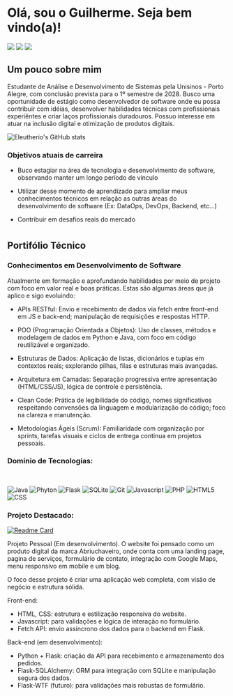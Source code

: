 # Olá, sou o Guilherme. Seja bem vindo(a)!

<div> 
  <a href="https://instagram.com/httpsdoisponto" target="_blank"><img src="https://img.shields.io/badge/-Instagram-%23E4405F?style=for-the-badge&logo=instagram&logoColor=white" target="_blank"></a>
  <a href = "mailto:eleutherio.profissional@gmail.com"><img src="https://img.shields.io/badge/-Gmail-%23333?style=for-the-badge&logo=gmail&logoColor=red" target="_blank"></a>
  <a href="https://www.linkedin.com/in/eleutherio" target="_blank"><img src="https://img.shields.io/badge/-LinkedIn-%230077B5?style=for-the-badge&logo=linkedin&logoColor=white" target="_blank"></a> 

## Um pouco sobre mim

Estudante de Análise e Desenvolvimento de Sistemas pela Unisinos - Porto Alegre, com conclusão prevista para o 1º semestre de 2028. Busco uma oportunidade de estágio como desenvolvedor de software onde eu possa contribuir com idéias, desenvolver habilidades técnicas com profissionais experiêntes e criar laços profissionais duradouros. Possuo interesse em atuar na inclusão digital e otimização de produtos digitais.

 ![Eleutherio's GitHub stats](https://github-readme-stats.vercel.app/api?username=Eleutherio&show_icons=true&theme=slateorange&hide_title=true&hide_rank=true )

  ### Objetivos atuais de carreira
- Buco estagiar na área de tecnologia e desenvolvimento de software, observando manter um longo
período de vínculo

- Utilizar desse momento de aprendizado para ampliar meus conhecimentos técnicos em relação as outras áreas
do desenvolvimento de software (Ex: DataOps, DevOps, Backend, etc...)

- Contribuir em desafios reais do mercado
#

## Portifólio Técnico

### Conhecimentos em Desenvolvimento de Software

Atualmente em formação e aprofundando habilidades por meio de projeto com foco em valor real e boas práticas. Estas são algumas áreas que já aplico e sigo evoluindo:

  - APIs RESTful: Envio e recebimento de dados via fetch entre front-end em JS e back-end; manipulação de requisições e respostas HTTP.

  - POO (Programação Orientada a Objetos): Uso de classes, métodos e modelagem de dados em Python e Java, com foco em código reutilizável e organizado.

  - Estruturas de Dados: Aplicação de listas, dicionários e tuplas em contextos reais; explorando pilhas, filas e estruturas mais avançadas.

  - Arquitetura em Camadas: Separação progressiva entre apresentação (HTML/CSS/JS), lógica de controle e persistência.

  - Clean Code: Prática de legibilidade do código, nomes significativos respeitando convensões da linguagem e modularização do código; foco na clareza e manutenção.

  - Metodologias Ágeis (Scrum): Familiaridade com organização por sprints, tarefas visuais e ciclos de entrega contínua em projetos pessoais.

### Domínio de Tecnologias:
<div style="display: inline_block"><br>
 
![Java](https://img.shields.io/badge/Java-ED8B00?style=for-the-badge&logo=openjdk&logoColor=white )
![Phyton](https://img.shields.io/badge/python-3670A0?style=for-the-badge&logo=python&logoColor=ffdd54)
![Flask](https://img.shields.io/badge/Flask-000000?style=for-the-badge&logo=Flask&logoColor=white)
![SQLite](https://img.shields.io/badge/SQLite-7F52FF?style=for-the-badge&logo=SQLite&logoColor=white)
![Git](https://img.shields.io/badge/Git-F05032?style=for-the-badge&logo=git&logoColor=white )
![Javascript](https://shields.io/badge/JavaScript-F7DF1E?logo=JavaScript&logoColor=000&style=flat-square)
![PHP](https://shields.io/badge/-PHP-3776AB?style=flat&logo=php)
![HTML5](https://shields.io/badge/HTML-%E2%98%85%E2%98%85%E2%98%85%E2%98%85%E2%98%85-f06529?logo=html5&logoColor=white&labelColor=f06529)
![CSS](https://img.shields.io/badge/CSS-663399?logo=css3)
</div>

### Projeto Destacado:
  
  [![Readme Card](https://github-readme-stats.vercel.app/api/pin/?username=Eleutherio&repo=Abriuchaveiro&theme=slateorange)](https://github.com/Eleutherio/Abriuchaveiro)

Projeto Pessoal (Em desenvolvimento). O website foi pensado como um produto digital da marca Abriuchaveiro, onde conta com uma landing page, pagina de serviços, formulário de contato, integração com Google Maps, menu responsivo em mobile e um blog.

O foco desse projeto é criar uma aplicação web completa, com visão de negócio e estrutura sólida.

  Front-end:
  - HTML, CSS: estrutura e estilização responsiva do website.
  - Javascript: para validações e lógica de interação no formulário.
  - Fetch API: envio assíncrono dos dados para o backend em Flask.

  Back-end (em desenvolvimento):
  - Python + Flask: criação da API para recebimento e armazenamento dos pedidos.
  - Flask-SQLAlchemy: ORM para integração com SQLite e manipulação segura dos dados.
  - Flask-WTF (futuro): para validações mais robustas de formulário.











